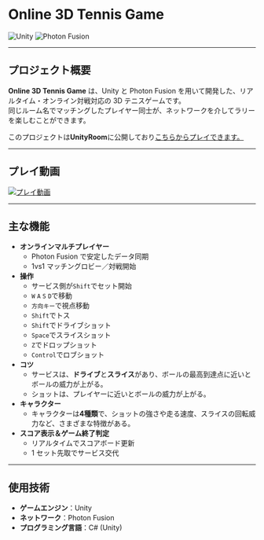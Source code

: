 #  Online 3D Tennis Game

![Unity](https://img.shields.io/badge/Unity-black?logo=unity&logoColor=white) ![Photon Fusion](https://img.shields.io/badge/Photon%20Fusion-blueviolet?logo=unity&logoColor=white)

---

## プロジェクト概要

**Online 3D Tennis Game** は、Unity と Photon Fusion を用いて開発した、リアルタイム・オンライン対戦対応の 3D テニスゲームです。  
同じルーム名でマッチングしたプレイヤー同士が、ネットワークを介してラリーを楽しむことができます。  


このプロジェクトは**UnityRoom**に公開しており[こちらからプレイできます。](https://unityroom.com/games/rickytennisgame)

---
## プレイ動画

[![プレイ動画](docs/TennisGameSourceImage.png)](https://www.youtube.com/watch?v=bSSGPrRS-Fc)

---

## 主な機能

- **オンラインマルチプレイヤー**  
  - Photon Fusion で安定したデータ同期  
  - 1vs1 マッチングロビー／対戦開始  
- **操作**
  - サービス側が`Shift`でセット開始
  - `W` `A` `S` `D`で移動
  - `方向キー`で視点移動
  - `Shift`でトス
  - `Shift`でドライブショット
  - `Space`でスライスショット
  - `Z`でドロップショット
  - `Control`でロブショット
- **コツ**
  - サービスは、**ドライブ**と**スライス**があり、ボールの最高到達点に近いとボールの威力が上がる。
  - ショットは、プレイヤーに近いとボールの威力が上がる。
- **キャラクター**
  - キャラクターは**4種類**で、ショットの強さや走る速度、スライスの回転威力など、さまざまな特徴がある。 
- **スコア表示＆ゲーム終了判定**  
  - リアルタイムでスコアボード更新  
  - 1 セット先取でサービス交代
---

## 使用技術

- **ゲームエンジン**：Unity
- **ネットワーク**：Photon Fusion  
- **プログラミング言語**：C# (Unity)   
